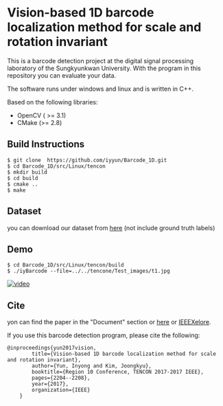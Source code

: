 # Vision-based 1D barcode localization method for scale and rotation invariant

This is a barcode detection project at the digital signal processing laboratory of the Sungkyunkwan University. With the program in this repository you can evaluate your data. 

The software runs under windows and linux and is written in C++.

Based on the following libraries:
* OpenCV ( >= 3.1)
* CMake (>= 2.8)

Build Instructions
------------------
    $ git clone  https://github.com/iyyun/Barcode_1D.git
    $ cd Barcode_1D/src/Linux/tencon
    $ mkdir build
    $ cd build
    $ cmake ..
    $ make

Dataset
-------
you can download our dataset from [here](http://dspl.skku.ac.kr/home_course/data/barcode/skku_inyong_DB.zip) (not include ground truth labels)


Demo
----
    $ cd Barcode_1D/src/Linux/tencon/build
    $ ./iyBarcode --file=../../tencone/Test_images/t1.jpg     

[![video](http://img.youtube.com/vi/KbB97vP3mhA/0.jpg)](https://youtu.be/KbB97vP3mhA?t=0s)

Cite
----

yon can find the paper in the "Document" section or [here](https://www.researchgate.net/publication/321349040_VIsion-based_1D_Barcode_Localization_Method_for_Scale_and_Rotation_Invariant) or [IEEEXelore](https://ieeexplore.ieee.org/document/8228227).

If you use this barcode detection program, please cite the following:

    @inproceedings{yun2017vision,
            title={Vision-based 1D barcode localization method for scale and rotation invariant},
            author={Yun, Inyong and Kim, Joongkyu},
            booktitle={Region 10 Conference, TENCON 2017-2017 IEEE},
            pages={2204--2208},
            year={2017},
            organization={IEEE}
        }
